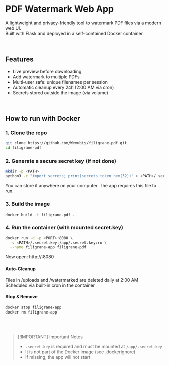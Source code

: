 # PDF Watermark Web App

A lightweight and privacy-friendly tool to watermark PDF files via a modern web UI.  
Built with Flask and deployed in a self-contained Docker container.

<br>

## Features

- Live preview before downloading  
- Add watermark to multiple PDFs  
- Multi-user safe: unique filenames per session  
- Automatic cleanup every 24h (2:00 AM via cron)  
- Secrets stored outside the image (via volume)

<br>

## How to run with Docker

### 1. Clone the repo

```bash
git clone https://github.com/Wemubis/filigrane-pdf.git
cd filigrane-pdf
```

### 2. Generate a secure secret key (if not done)
```bash
mkdir -p <PATH>
python3 -c "import secrets; print(secrets.token_hex(32))" > <PATH>/.secret.key
```

You can store it anywhere on your computer. The app requires this file to run.

### 3. Build the image
```bash
docker build -t filigrane-pdf .
```

### 4. Run the container (with mounted secret.key)
```bash
docker run -d -p <PORT>:8080 \
  -v <PATH>/.secret.key:/app/.secret.key:ro \
  --name filigrane-app filigrane-pdf
```

Now open: http://<PORT>:8080

#### Auto-Cleanup

Files in /uploads and /watermarked are deleted daily at 2:00 AM<br>
Scheduled via built-in cron in the container

#### Stop & Remove
```bash
docker stop filigrane-app
docker rm filigrane-app
```
<br><br>

>[!IMPORTANT] Important Notes
>
>- `.secret.key` is required and must be mounted at `/app/.secret.key`
>- It is not part of the Docker image (see .dockerignore)
>- If missing, the app will not start